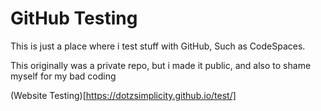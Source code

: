 # GitHub Testing

This is just a place where i test stuff with GitHub, Such as CodeSpaces.

This originally was a private repo, but i made it public, and also to shame myself for my bad coding

(Website Testing)[https://dotzsimplicity.github.io/test/]